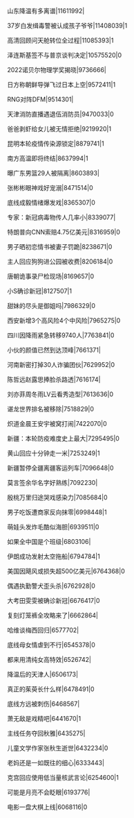 山东降温有多离谱|11611992|

37岁白发缉毒警被认成孩子爷爷|11408039|1

高清回顾问天舱转位全过程|11085393|1

泽连斯基签不与普京谈判决定|10575520|0

2022诺贝尔物理学奖揭晓|9736666|

日方称朝鲜导弹飞过日本上空|9572411|1

RNG对阵DFM|9514301|

天津消防直播遇退伍消防员|9470033|0

爸爸剥虾给女儿被无情拒绝|9219920|1

昆明本轮疫情传染源锁定|8879741|1

南方高温即将终结|8637994|1

曝广东男篮29人被隔离|8603893|

张彬彬眼神戏好宠溺|8471514|0

底线成毅情绪爆发戏|8365307|0

专家：新冠病毒物传人几率小|8339077|

特朗普向CNN索赔4.75亿美元|8316959|0

男子晒初恋情书被妻子罚跪|8238671|0

主人回应狗狗进公园被收费|8206184|0

唐朝诡事录尸检现场|8169657|0

小S确诊新冠|8127507|1

甜妹的尽头是御姐吗|7986329|0

西安新增3个高风险4个中风险|7965275|0

四川因降雨紧急转移9740人|7763841|0

小伙的颜值已然到达顶峰|7661371|

河南新密打掉30人诈骗团伙|7629952|0

陈哲远赵露思捧脸杀路透|7616174|

刘亦菲周冬雨LV云看秀造型|7613636|0

谌龙世界排名被移除|7518829|0

炽道金晨王安宇被窝打闹|7422070|0

新疆：本轮防疫难度史上最大|7295495|0

黄山回应十分钟走一米|7253249|1

新疆暂停全疆离疆客运列车|7096648|0

莫言签余华名字好熟练|7092230|

殷桃万里归途哭戏感染力|7085684|0

男子吃饭遭商家反向抹零|6998448|1

萌娃头发炸毛酷似海胆|6939511|0

如果全中国是个班级|6803106|

伊朗成功发射太空拖船|6794784|1

美国因飓风或损失超500亿美元|6764368|0

偶遇执勤警犬歪头杀|6762928|0

大考田雯雯被确诊新冠|6676417|0

复刻灯笼裤全攻略来了|6662864|

哈维谈梅西回归|6577702|

底线母女情虐到不行|6545378|0

都来用清纯女高特效|6526742|

降温后的天津人|6506173|

真正的茱萸长什么样|6478491|0

底线方远被刺伤|6468567|

萧无敌是戏精吧|6441670|1

主线任务夺回秋雅|6435275|

儿童文学作家张秋生逝世|6432234|0

老妈还是一如既往的细心|6333443|

克宫回应使用低当量核武言论|6254600|1

可能是月亮不会眨眼|6193776|

电影一盘大棋上线|6068116|0

